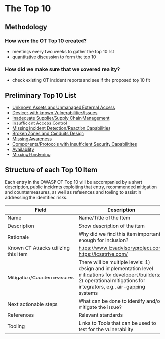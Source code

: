 # The Top 10

## Methodology

### How were the OT Top 10 created?

- meetings every two weeks to gather the top 10 list
- quantitative discussion to form the top 10

### How did we make sure that we covered reality?

- check existing OT incident reports and see if the proposed top 10 fit

## Preliminary Top 10 List

- [Unknown Assets and Unmanaged External Access](./unknown-assets-and-admin-access.md)
- [Devices with known Vulnerabilities/Issues](./accessible-devices-with-known-vulnerabilities.md)
- [Inadequate Supplier/Supply Chain Management](./inadequate_supply_chain_management.md)
- [Insufficient Access Control](./insufficient-access-control.md)
- [Missing Incident Detection/Reaction Capabilities](./missing-incident-detection-reaction-capabilities.md)
- [Broken Zones and Conduits Design](./broken-zone-and-conduits-design.md)
- [Missing Awareness](./missing-awareness.md)
- [Components/Protocols with Insufficient Security Capabilitites](./components-with-insufficient-security-capabilities.md)
- [Availability](./availability.md)
- [Missing Hardening](./missing-hardening.md)

## Structure of each Top 10 Item

Each entry in the OWASP OT Top 10 will be accompanied by a short description, public incidents exploiting that entry, recommended mitigation and countermeasures, as well as references and tooling to assist in addressing the identified risks.

| Field | Description |
| --- | --- |
| Name | Name/Title of the Item |
| Description | Show description of the item |
| Rationale | Why did we find this item important enough for inclusion? |
| Known OT Attacks utilizing this Item | <https://www.icsadvisoryproject.com>, <https://icsstrive.com/> |
| Mitigation/Countermeasures | There will be multiple levels: 1) design and implementation level mitigations for developers/builders;  2) operational mitigations for integrators, e.g., air-gapping systems |
| Next actionable steps | What can be done to identify and/or mitigate the issue? |
| References| Relevant standards |
| Tooling | Links to Tools that can be used to test for the vulnerability|
